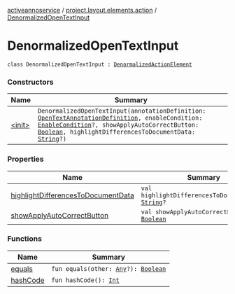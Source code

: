 [activeannoservice](../../index.md) / [project.layout.elements.action](../index.md) / [DenormalizedOpenTextInput](./index.md)

# DenormalizedOpenTextInput

`class DenormalizedOpenTextInput : `[`DenormalizedActionElement`](../-denormalized-action-element/index.md)

### Constructors

| Name | Summary |
|---|---|
| [&lt;init&gt;](-init-.md) | `DenormalizedOpenTextInput(annotationDefinition: `[`OpenTextAnnotationDefinition`](../../annotationdefinition/-open-text-annotation-definition/index.md)`, enableCondition: `[`EnableCondition`](../../project.annotationschema/-enable-condition/index.md)`?, showApplyAutoCorrectButton: `[`Boolean`](https://kotlinlang.org/api/latest/jvm/stdlib/kotlin/-boolean/index.html)`, highlightDifferencesToDocumentData: `[`String`](https://kotlinlang.org/api/latest/jvm/stdlib/kotlin/-string/index.html)`?)` |

### Properties

| Name | Summary |
|---|---|
| [highlightDifferencesToDocumentData](highlight-differences-to-document-data.md) | `val highlightDifferencesToDocumentData: `[`String`](https://kotlinlang.org/api/latest/jvm/stdlib/kotlin/-string/index.html)`?` |
| [showApplyAutoCorrectButton](show-apply-auto-correct-button.md) | `val showApplyAutoCorrectButton: `[`Boolean`](https://kotlinlang.org/api/latest/jvm/stdlib/kotlin/-boolean/index.html) |

### Functions

| Name | Summary |
|---|---|
| [equals](equals.md) | `fun equals(other: `[`Any`](https://kotlinlang.org/api/latest/jvm/stdlib/kotlin/-any/index.html)`?): `[`Boolean`](https://kotlinlang.org/api/latest/jvm/stdlib/kotlin/-boolean/index.html) |
| [hashCode](hash-code.md) | `fun hashCode(): `[`Int`](https://kotlinlang.org/api/latest/jvm/stdlib/kotlin/-int/index.html) |
